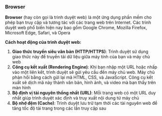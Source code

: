 ### Browser

**Browser** (hay còn gọi là trình duyệt web) là một ứng dụng phần mềm cho phép bạn truy cập và tương tác với các trang web trên Internet. Các trình duyệt web phổ biến hiện nay bao gồm Google Chrome, Mozilla Firefox, Microsoft Edge, Safari, và Opera

**Cách hoạt động của trình duyệt web:**

1. **Giao thức truyền siêu văn bản (HTTP/HTTPS)**: Trình duyệt sử dụng giao thức này để truyền tải dữ liệu giữa máy tính của bạn và máy chủ web
2. **Công cụ kết xuất (Rendering Engine)**: Khi bạn nhập
   một URL hoặc nhấp vào một liên kết, trình duyệt sẽ gửi yêu cầu đến máy
   chủ web. Máy chủ phản hồi bằng cách gửi lại mã HTML, CSS, và JavaScript. Công cụ kết xuất sẽ dịch mã này thành văn bản, hình ảnh, và video mà bạn thấy trên màn hình
3. **Bộ định vị tài nguyên thống nhất (URL)**: Mỗi trang web có một URL duy nhất giúp trình duyệt xác định và truy xuất nội dung từ máy chủ
4. **Bộ nhớ đệm (Cache)**: Trình duyệt lưu trữ tạm thời các tài nguyên web để tăng tốc độ tải trang trong các lần truy cập sau